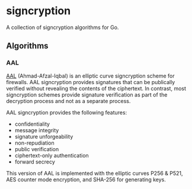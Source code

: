 # signcryption

A collection of signcryption algorithms for Go.

## Algorithms

### AAL

[AAL](http://ieeexplore.ieee.org/document/6725326/)
(Ahmad-Afzal-Iqbal) is an elliptic curve signcryption scheme for
firewalls. AAL signcryption provides signatures that can be publically
verified without revealing the contents of the ciphertext. In
contrast, most signcryption schemes provide signature verification as
part of the decryption process and not as a separate process.

AAL signcryption provides the following features:
- confidentiality
- message integrity
- signature unforgeability
- non-repudiation
- public verification
- ciphertext-only authentication
- forward secrecy

This version of AAL is implemented with the elliptic curves P256 &
P521, AES counter mode encryption, and SHA-256 for generating keys.
